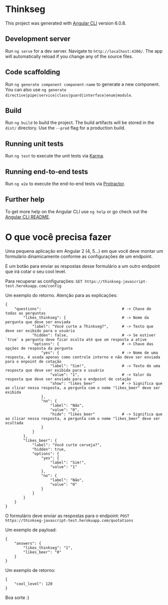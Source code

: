 # Thinkseg

This project was generated with [Angular CLI](https://github.com/angular/angular-cli) version 6.0.8.

## Development server

Run `ng serve` for a dev server. Navigate to `http://localhost:4200/`. The app will automatically reload if you change any of the source files.

## Code scaffolding

Run `ng generate component component-name` to generate a new component. You can also use `ng generate directive|pipe|service|class|guard|interface|enum|module`.

## Build

Run `ng build` to build the project. The build artifacts will be stored in the `dist/` directory. Use the `--prod` flag for a production build.

## Running unit tests

Run `ng test` to execute the unit tests via [Karma](https://karma-runner.github.io).

## Running end-to-end tests

Run `ng e2e` to execute the end-to-end tests via [Protractor](http://www.protractortest.org/).

## Further help

To get more help on the Angular CLI use `ng help` or go check out the [Angular CLI README](https://github.com/angular/angular-cli/blob/master/README.md).

# O que você precisa fazer
Uma pequena aplicação em Angular 2 (4, 5...) em que você deve montar um formulário dinamicamente conforme as configurações de um endpoint.

E um botão para enviar as respostas desse formulário a um outro endpoint que irá cotar o seu cool level.

Para recuperar as configurações:
`GET https://thinkseg-javascript-test.herokuapp.com/config`

Um exemplo do retorno. Atenção para as explicações:
```
{
    "questions":                                    # -> Chave de todas as perguntas
        "likes_thinkseg": {                         # -> Nome da pergunta que deve ser enviada
            "label": "Você curte a Thinkseg?",      # -> Texto que deve ser exibido para o usuário
            "hidden": false,                        # -> Se estiver `true` a pergunta deve ficar oculta até que um resposta a ative
            "options": {                            # -> Chave das opções de resposta da pergunta
                "yes": {                            # -> Nome de uma resposta, é usada apenas como controle interno e não deve ser enviada para o enpoint de cotação
                    "label": "Sim!",                # -> Texto de uma resposta que deve ser exibida para o usuário
                    "value": "1",                   # -> Valor da resposta que deve ser enviada para o endpoint de cotação
                    "show": "likes_beer"            # -> Significa que ao clicar nessa resposta, a pergunta com o nome "likes_beer" deve ser exibida
                },
                "no": {
                    "label": "Não",
                    "value": "0",
                    "hide": "likes_beer"            # -> Significa que ao clicar nessa resposta, a pergunta com o nome "likes_beer" deve ser ocultada
                }
            }
        },
        "likes_beer": {
            "label": "Você curte cerveja?",
            "hidden": true,
            "options": {
                "yes": {
                    "label": "Sim!",
                    "value": "1"
                },
                "no": {
                    "label": "Não",
                    "value": "0"
                }
            }
        }
    }
}
```

O formulário deve enviar as respostas para o endpoint:
`POST https://thinkseg-javascript-test.herokuapp.com/quotations`

Um exemplo de payload:
```
{
	"answers": {
		"likes_thinkseg": "1",
		"likes_beer": "0"
	}
}
```

Um exemplo de retorno:
```
{
    "cool_level": 120
}
```

Boa sorte :)
